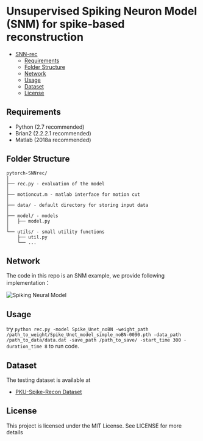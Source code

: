 # Unsupervised Spiking Neuron Model (SNM) for spike-based reconstruction

<!-- @import "[TOC]" {cmd="toc" depthFrom=1 depthTo=6 orderedList=false} -->

<!-- code_chunk_output -->

* [SNN-rec](#snn-rec)
	* [Requirements](#requirements)
	* [Folder Structure](#folder-structure)
	* [Network](#network)
	* [Usage](#usage)
	* [Dataset](#dataset)
	* [License](#license)

<!-- /code_chunk_output -->

## Requirements
* Python (2.7 recommended)
* Brian2 (2.2.2.1 recommended)
* Matlab (2018a recommended)


## Folder Structure
  ```
  pytorch-SNNrec/
  │
  ├── rec.py - evaluation of the model
  │
  ├── motioncut.m - matlab interface for motion cut
  │
  ├── data/ - default directory for storing input data
  │
  ├── model/ - models
  │   ├── model.py
  │  
  └── utils/ - small utility functions
      ├── util.py
      └── ...
  ```



## Network
The code in this repo is an SNM example, we provide following implementation：

![Spiking Neural Model](https://github.com/Crazyspike/snnrec/blob/master/snn_simple.png?raw=true)

## Usage

try `python rec.py -model Spike_Unet_noBN -weight_path /path_to_weight/Spike_Unet_model_simple_noBN-0090.pth -data_path /path_to_data/data.dat -save_path /path_to_save/ -start_time 300 -duration_time 8` to run code.

## Dataset
The testing dataset is available at
- [PKU-Spike-Recon Dataset](https://www.pkuml.org/resources/pku-spike-recon-dataset.html)
## License
This project is licensed under the MIT License. See  LICENSE for more details
